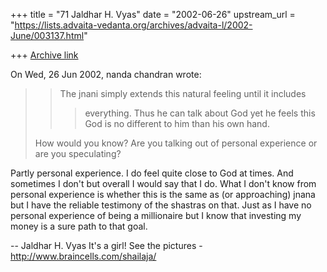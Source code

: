 +++
title = "71 Jaldhar H. Vyas"
date = "2002-06-26"
upstream_url = "https://lists.advaita-vedanta.org/archives/advaita-l/2002-June/003137.html"

+++
[Archive link](https://lists.advaita-vedanta.org/archives/advaita-l/2002-June/003137.html)

On Wed, 26 Jun 2002, nanda chandran wrote:

> >The jnani simply extends this natural feeling until it includes
> > >everything. Thus he can talk about God yet he feels this God is no
> > >different to him than his own hand.
>
> How would you know? Are you talking out of personal experience or are you
> speculating?
>

Partly personal experience.  I do feel quite close to God at times.  And
sometimes I don't but overall I would say that I do.  What I don't know
from personal experience is whether this is the same as (or approaching)
jnana but I have the reliable testimony of the shastras on that.  Just as
I have no personal experience of being a millionaire but I know that
investing my money is a sure path to that goal.

--
Jaldhar H. Vyas <jaldhar at braincells.com>
It's a girl! See the pictures - http://www.braincells.com/shailaja/

